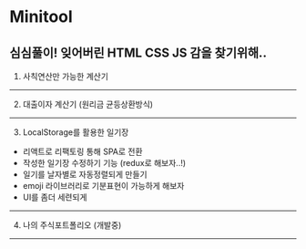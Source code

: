 # Minitool

<H2>심심풀이! 잊어버린 HTML CSS JS 감을 찾기위해..</H1>

1. 사칙연산만 가능한 계산기
***
2. 대출이자 계산기 (원리금 균등상환방식)
***
3. LocalStorage를 활용한 일기장

* 리액트로 리팩토링 통해 SPA로 전환
* 작성한 일기장 수정하기 기능 (redux로 해보자..!)
* 일기를 날자별로 자동정렬되게 만들기
* emoji 라이브러리로 기분표현이 가능하게 해보자
* UI를 좀더 세련되게
***
4. 나의 주식포트폴리오 (개발중)
***


